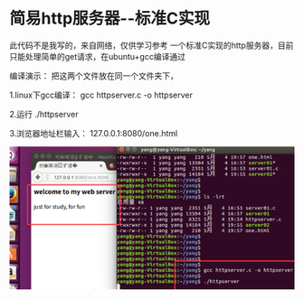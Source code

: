 # 简易http服务器--标准C实现

此代码不是我写的，来自网络，仅供学习参考
一个标准C实现的http服务器，目前只能处理简单的get请求，在ubuntu+gcc编译通过


编译演示：
把这两个文件放在同一个文件夹下，

1.linux下gcc编译：
gcc httpserver.c -o httpserver

2.运行
./httpserver

3.浏览器地址栏输入：  127.0.0.1:8080/one.html

![image](https://github.com/jwzh222/verytiny_httpserver/raw/master/Image.png)

